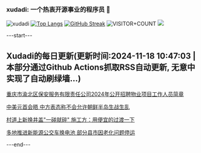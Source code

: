 ### xudadi: 一个热衷开源事业的程序员 👋

![xudadi](https://github-readme-stats-git-masterorgs-github-readme-stats-team.vercel.app/api?username=xudadi)
[![Top Langs](https://github-readme-stats.vercel.app/api/top-langs/?username=xudadi)](https://github.com/anuraghazra/github-readme-stats)
[![GitHub Streak](https://streak-stats.demolab.com?user=xudadi&locale=zh_Hans)](https://git.io/streak-stats)
![VISITOR+COUNT](https://komarev.com/ghpvc/?username=xudadi&label=VISITOR+COUNT)
![](https://raw.githubusercontent.com/xudadi/xudadi/main/assets/github-contribution-grid-snake.svg)


---start---

## Xudadi的每日更新(更新时间:2024-11-18 10:47:03 | 本部分通过Github Actions抓取RSS自动更新, 无意中实现了自动刷绿墙...)

[重庆市渝北区保安服务有限责任公司2024年公开招聘物业项目工作人员简章](https://www.gongkaoleida.com/article/2196737)

[中美元首会晤 中方表态称不会允许朝鲜半岛生战生乱](https://m.163.com/news/article/JH7DPH490514R9P4.html)

[村道上新换井盖"一碰就碎" 施工方：用便宜的过渡一下](https://m.163.com/news/article/JH7GC4JB053469LG.html)

[多地推进新能源公交车换电池 部分县市因老化问题停运](https://m.163.com/news/article/JH6RJ9BD0514R9P4.html)

---end---
